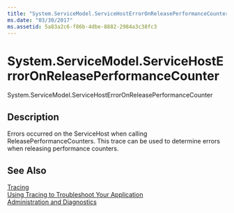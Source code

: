 ```yaml
---
title: "System.ServiceModel.ServiceHostErrorOnReleasePerformanceCounter"
ms.date: "03/30/2017"
ms.assetid: 5a83a2c6-f86b-4dbe-8882-2984a3c38fc3
---
```

# System.ServiceModel.ServiceHostErrorOnReleasePerformanceCounter
System.ServiceModel.ServiceHostErrorOnReleasePerformanceCounter  
  
## Description  
 Errors occurred on the ServiceHost when calling ReleasePerformanceCounters. This trace can be used to determine errors when releasing performance counters.  
  
## See Also  
 [Tracing](../../../../../docs/framework/wcf/diagnostics/tracing/index.md)  
 [Using Tracing to Troubleshoot Your Application](../../../../../docs/framework/wcf/diagnostics/tracing/using-tracing-to-troubleshoot-your-application.md)  
 [Administration and Diagnostics](../../../../../docs/framework/wcf/diagnostics/index.md)
